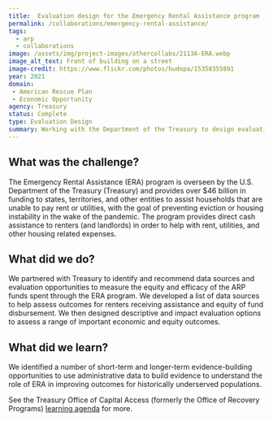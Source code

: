```yaml
---
title:  Evaluation design for the Emergency Rental Assistance program
permalink: /collaborations/emergency-rental-assistance/
tags:
  - arp
  - collaborations
image: /assets/img/project-images/othercollabs/2113A-ERA.webp
image_alt_text: Front of building on a street
image-credit: https://www.flickr.com/photos/hudopa/15358355891
year: 2021
domain:
 - American Rescue Plan
 - Economic Opportunity
agency: Treasury
status: Complete
type: Evaluation Design
summary: Working with the Department of the Treasury to design evaluations of a rental assistance program
---
```

## What was the challenge? 
The Emergency Rental Assistance (ERA) program is overseen by the U.S. Department of the Treasury (Treasury) and provides over $46 billion in funding to states, territories, and other entities to assist households that are unable to pay rent or utilities, with the goal of preventing eviction or housing instability in the wake of the pandemic. The program provides direct cash assistance to renters (and landlords) in order to help with rent, utilities, and other housing related expenses.

## What did we do? 
We partnered with Treasury to identify and recommend data sources and evaluation opportunities to measure the equity and efficacy of the ARP funds spent through the ERA program. We developed a list of data sources to help assess outcomes for renters receiving assistance and equity of fund disbursement. We then designed descriptive and impact evaluation options to assess a range of important economic and equity outcomes. 

## What did we learn?
We identified a number of short-term and longer-term evidence-building opportunities to use administrative data to build evidence to understand the role of ERA in improving outcomes for historically underserved populations.

See the Treasury Office of Capital Access (formerly the Office of Recovery Programs) <a class="usa-link usa-link--external" href="https://home.treasury.gov/system/files/136/ORP-Learning-Agenda-Draft-2023.pdf"> learning agenda</a> for more.
